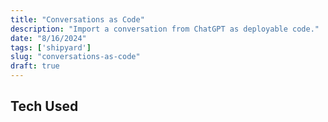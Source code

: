 ```yaml
---
title: "Conversations as Code"
description: "Import a conversation from ChatGPT as deployable code."
date: "8/16/2024"
tags: ['shipyard']
slug: "conversations-as-code"
draft: true
---
```

## Tech Used